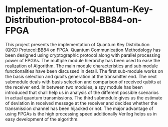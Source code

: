 # Implementation-of-Quantum-Key-Distribution-protocol-BB84-on-FPGA
This project presents the implementation of Quantum Key Distribution (QKD) Protocol:BB84 on FPGA. Quantum Communication Methodology has been designed using cryptographic protocol along with parallel processing power of FPGAs. The multiple module hierarchy has been used to ease the realization of Algorithm. The main module characteristics and sub module functionalities have been discussed in detail. The first sub-module works on the basis selection and qubits generation at the transmitter end. The next submodule deals with basis selection and comparison of received qubits at the receiver end. In between two modules, a spy module has been introduced that shall help us in analysis of the different possible scenarios in actual quantum transmissions. The third submodule gives us the estimate of deviation in received message at the receiver and decides whether the transmission channel has been hijacked or not. The major advantage of using FPGAs is the high processing speed additionally Verilog helps us in easy development of the algorithm.